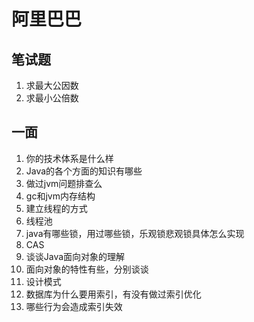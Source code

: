 # 阿里巴巴

## 笔试题

1. 求最大公因数
2. 求最小公倍数

## 一面

1. 你的技术体系是什么样
2. Java的各个方面的知识有哪些
3. 做过jvm问题排查么
4. gc和jvm内存结构
5. 建立线程的方式
6. 线程池
7. java有哪些锁，用过哪些锁，乐观锁悲观锁具体怎么实现
8. CAS
9. 谈谈Java面向对象的理解
10. 面向对象的特性有些，分别谈谈
11. 设计模式
12. 数据库为什么要用索引，有没有做过索引优化
13. 哪些行为会造成索引失效
